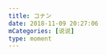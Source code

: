 ```yaml
---
title: コナン
date: 2018-11-09 20:27:06
mCategories: [说说]
type: moment
---
```


<div id="pics-20181109202706"></div>

<script src="/lib/moment/pics.js"></script>
<script>
var data = [
    {"link": "2018-11-09_000000.jpeg", "type": "shuoshuo"},
    {"link": "2018-11-09_000001.jpeg", "type": "shuoshuo"},
    {"link": "2018-11-09_000002.jpeg", "type": "shuoshuo"}
];
picsRender(data, "pics-20181109202706");
</script>
